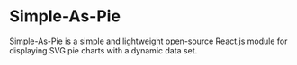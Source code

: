 # Simple-As-Pie

Simple-As-Pie is a simple and lightweight open-source React.js module for displaying SVG pie charts with a dynamic data set.